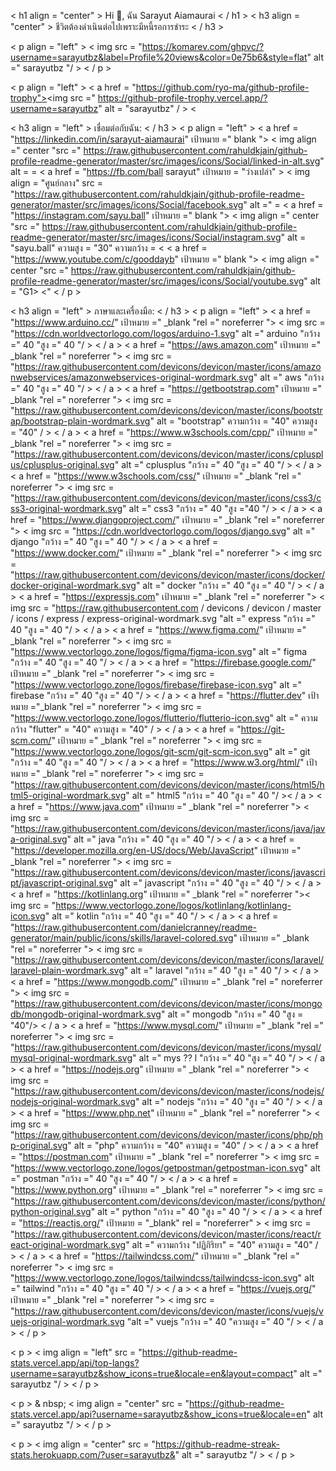 < h1 align = "center" > Hi 👋, ฉัน Sarayut Aiamaurai < / h1 >
< h3 align = "center" > ชีวิตต้องดําเนินต่อไปเพราะมีหนี้รอการชําระ < / h3 >

< p align = "left" > < img src = "https://komarev.com/ghpvc/?username=sarayutbz&label=Profile%20views&color=0e75b6&style=flat" alt =" sarayutbz "/ > < / p >

< p align = "left" > < a href = "https://github.com/ryo-ma/github-profile-trophy"><img src =" https://github-profile-trophy.vercel.app/?username=sarayutbz" alt = "sarayutbz" / > <

< h3 align = "left" > เชื่อมต่อกับฉัน: < / h3 >
< p align = "left" >
< a href = "https://linkedin.com/in/sarayut-aiamaurai" เป้าหมาย =" blank "> < img align =" center "src =" https://raw.githubusercontent.com/rahuldkjain/github-profile-readme-generator/master/src/images/icons/Social/linked-in-alt.svg" alt = =
< a href = "https://fb.com/ball sarayut" เป้าหมาย = "ว่างเปล่า" > < img align = "ศูนย์กลาง" src = "https://raw.githubusercontent.com/rahuldkjain/github-profile-readme-generator/master/src/images/icons/Social/facebook.svg" alt =" =
< a href = "https://instagram.com/sayu.ball" เป้าหมาย =" blank "> < img align =" center "src =" https://raw.githubusercontent.com/rahuldkjain/github-profile-readme-generator/master/src/images/icons/Social/instagram.svg" alt = "sayu.ball" ความสูง = "30" ความกว้าง = <
< a href = "https://www.youtube.com/c/gooddayb" เป้าหมาย =" blank "> < img align =" center "src =" https://raw.githubusercontent.com/rahuldkjain/github-profile-readme-generator/master/src/images/icons/Social/youtube.svg" alt = "G1> <"
< / p >

< h3 align = "left" > ภาษาและเครื่องมือ: < / h3 >
< p align = "left" > < a href = "https://www.arduino.cc/" เป้าหมาย =" _blank "rel =" noreferrer "> < img src = "https://cdn.worldvectorlogo.com/logos/arduino-1.svg" alt =" arduino "กว้าง =" 40 "สูง =" 40 "/ > < / a > < a href = "https://aws.amazon.com" เป้าหมาย =" _blank "rel =" noreferrer "> < img src = "https://raw.githubusercontent.com/devicons/devicon/master/icons/amazonwebservices/amazonwebservices-original-wordmark.svg" alt =" aws "กว้าง =" 40 "สูง =" 40 "/ > < / a > < a href = "https://getbootstrap.com" เป้าหมาย =" _blank "rel =" noreferrer "> < img src = "https://raw.githubusercontent.com/devicons/devicon/master/icons/bootstrap/bootstrap-plain-wordmark.svg" alt = "bootstrap" ความกว้าง = "40" ความสูง = "40" / > < / a > < a href = "https://www.w3schools.com/cpp/" เป้าหมาย =" _blank "rel =" noreferrer "> < img src = "https://raw.githubusercontent.com/devicons/devicon/master/icons/cplusplus/cplusplus-original.svg" alt =" cplusplus "กว้าง =" 40 "สูง =" 40 "/ > < / a > < a href = "https://www.w3schools.com/css/" เป้าหมาย =" _blank "rel =" noreferrer "> < img src = "https://raw.githubusercontent.com/devicons/devicon/master/icons/css3/css3-original-wordmark.svg" alt =" css3 "กว้าง =" 40 "สูง ="40 "/ > < / a > < a href = "https://www.djangoproject.com/" เป้าหมาย =" _blank "rel =" noreferrer "> < img src = "https://cdn.worldvectorlogo.com/logos/django.svg" alt =" django "กว้าง =" 40 "สูง =" 40 "/ > < / a > < a href = "https://www.docker.com/" เป้าหมาย =" _blank "rel =" noreferrer "> < img src = "https://raw.githubusercontent.com/devicons/devicon/master/icons/docker/docker-original-wordmark.svg" alt =" docker "กว้าง =" 40 "สูง =" 40 "/ > < / a > < a href = "https://expressjs.com" เป้าหมาย =" _blank "rel =" noreferrer "> < img src = "https://raw.githubusercontent.com / devicons / devicon / master / icons / express / express-original-wordmark.svg "alt =" express "กว้าง =" 40 "สูง =" 40 "/ > < / a > < a href = "https://www.figma.com/" เป้าหมาย =" _blank "rel =" noreferrer "> < img src = "https://www.vectorlogo.zone/logos/figma/figma-icon.svg" alt =" figma "กว้าง =" 40 "สูง =" 40 "/ > < / a > < a href = "https://firebase.google.com/" เป้าหมาย =" _blank "rel =" noreferrer "> < img src = "https://www.vectorlogo.zone/logos/firebase/firebase-icon.svg" alt =" firebase "กว้าง =" 40 "สูง =" 40 "/ > < / a > < a href = "https://flutter.dev" เป้าหมาย ="_blank "rel =" noreferrer "> < img src = "https://www.vectorlogo.zone/logos/flutterio/flutterio-icon.svg" alt =" ความกว้าง "flutter" = "40" ความสูง = "40" / > < / a > < a href = "https://git-scm.com/" เป้าหมาย =" _blank "rel =" noreferrer "> < img src = "https://www.vectorlogo.zone/logos/git-scm/git-scm-icon.svg" alt =" git "กว้าง =" 40 "สูง =" 40 "/ > < / a > < a href = "https://www.w3.org/html/" เป้าหมาย =" _blank "rel =" noreferrer "> < img src = "https://raw.githubusercontent.com/devicons/devicon/master/icons/html5/html5-original-wordmark.svg" alt =" html5 "กว้าง =" 40 "สูง =" 40 "/ >< / a > < a href = "https://www.java.com" เป้าหมาย =" _blank "rel =" noreferrer "> < img src = "https://raw.githubusercontent.com/devicons/devicon/master/icons/java/java-original.svg" alt =" java "กว้าง =" 40 "สูง =" 40 "/ > < / a > < a href = "https://developer.mozilla.org/en-US/docs/Web/JavaScript" เป้าหมาย =" _blank "rel =" noreferrer "> < img src = "https://raw.githubusercontent.com/devicons/devicon/master/icons/javascript/javascript-original.svg" alt =" javascript "กว้าง =" 40 "สูง =" 40 "/ > < / a > < a href = "https://kotlinlang.org" เป้าหมาย =" _blank "rel =" noreferrer ">< img src = "https://www.vectorlogo.zone/logos/kotlinlang/kotlinlang-icon.svg" alt =" kotlin "กว้าง =" 40 "สูง =" 40 "/ > < / a > < a href = "https://raw.githubusercontent.com/danielcranney/readme-generator/main/public/icons/skills/laravel-colored.svg" เป้าหมาย =" _blank "rel =" noreferrer "> < img src = "https://raw.githubusercontent.com/devicons/devicon/master/icons/laravel/laravel-plain-wordmark.svg" alt =" laravel "กว้าง =" 40 "สูง =" 40 "/ > < / a > < a href = "https://www.mongodb.com/" เป้าหมาย =" _blank "rel =" noreferrer "> < img src = "https://raw.githubusercontent.com/devicons/devicon/master/icons/mongodb/mongodb-original-wordmark.svg" alt =" mongodb "กว้าง =" 40 "สูง = "40"/> < / a > < a href = "https://www.mysql.com/" เป้าหมาย =" _blank "rel =" noreferrer "> < img src = "https://raw.githubusercontent.com/devicons/devicon/master/icons/mysql/mysql-original-wordmark.svg" alt =" mys ⁇ l "กว้าง =" 40 "สูง =" 40 "/ > < / a > < a href = "https://nodejs.org" เป้าหมาย =" _blank "rel =" noreferrer "> < img src = "https://raw.githubusercontent.com/devicons/devicon/master/icons/nodejs/nodejs-original-wordmark.svg" alt =" nodejs "กว้าง =" 40 "สูง =" 40 "/ > < / a > < a href = "https://www.php.net" เป้าหมาย =" _blank "rel =" noreferrer "> < img src = "https://raw.githubusercontent.com/devicons/devicon/master/icons/php/php-original.svg" alt = "php" ความกว้าง = "40" ความสูง = "40" / > < / a > < a href = "https://postman.com" เป้าหมาย =" _blank "rel =" noreferrer "> < img src = "https://www.vectorlogo.zone/logos/getpostman/getpostman-icon.svg" alt =" postman "กว้าง =" 40 "สูง =" 40 "/ > < / a > < a href = "https://www.python.org" เป้าหมาย =" _blank "rel =" noreferrer "> < img src = "https://raw.githubusercontent.com/devicons/devicon/master/icons/python/python-original.svg" alt =" python "กว้าง =" 40 "สูง =" 40 "/ > < / a > < a href = "https://reactjs.org/" เป้าหมาย = "_blank" rel = "noreferrer" > < img src = "https://raw.githubusercontent.com/devicons/devicon/master/icons/react/react-original-wordmark.svg" alt =" ความกว้าง "ปฏิกิริยา" = "40" ความสูง = "40" / > < / a > < a href = "https://tailwindcss.com/" เป้าหมาย =" _blank "rel =" noreferrer "> < img src = "https://www.vectorlogo.zone/logos/tailwindcss/tailwindcss-icon.svg" alt =" tailwind "กว้าง =" 40 "สูง =" 40 "/ > < / a > < a href = "https://vuejs.org/" เป้าหมาย =" _blank "rel =" noreferrer "> < img src = "https://raw.githubusercontent.com/devicons/devicon/master/icons/vuejs/vuejs-original-wordmark.svg "alt =" vuejs "กว้าง =" 40 "ความสูง =" 40 "/ > < / a > < / p >

< p > < img align = "left" src = "https://github-readme-stats.vercel.app/api/top-langs?username=sarayutbz&show_icons=true&locale=en&layout=compact" alt =" sarayutbz "/ > < / p >

< p > & nbsp; < img align = "center" src = "https://github-readme-stats.vercel.app/api?username=sarayutbz&show_icons=true&locale=en" alt =" sarayutbz "/ > < / p >

< p > < img align = "center" src = "https://github-readme-streak-stats.herokuapp.com/?user=sarayutbz&" alt =" sarayutbz "/ > < / p >
